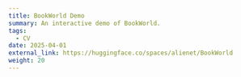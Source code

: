 ```yaml
---
title: BookWorld Demo
summary: An interactive demo of BookWorld.
tags:
  - CV
date: 2025-04-01
external_link: https://huggingface.co/spaces/alienet/BookWorld
weight: 20
---
```

